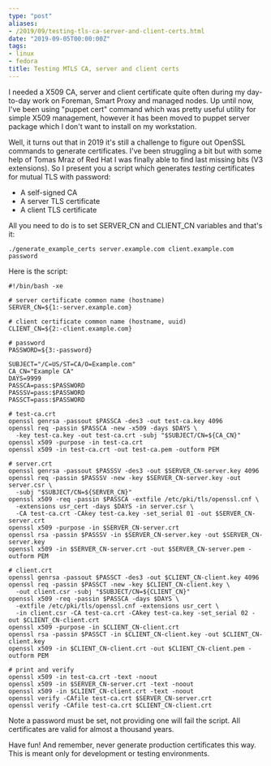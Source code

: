 ```yaml
---
type: "post"
aliases:
- /2019/09/testing-tls-ca-server-and-client-certs.html
date: "2019-09-05T00:00:00Z"
tags:
- linux
- fedora
title: Testing MTLS CA, server and client certs
---
```


I needed a X509 CA, server and client certificate quite often during my
day-to-day work on Foreman, Smart Proxy and managed nodes. Up until now, I've
been using "puppet cert" command which was pretty useful utility for simple
X509 management, however it has been moved to puppet server package which I
don't want to install on my workstation.

Well, it turns out that in 2019 it's still a challenge to figure out OpenSSL
commands to generate certificates. I've been struggling a bit but with some
help of Tomas Mraz of Red Hat I was finally able to find last missing bits (V3
extensions). So I present you a script which generates *testing* certificates
for mutual TLS with password:

* A self-signed CA
* A server TLS certificate
* A client TLS certificate

All you need to do is to set SERVER_CN and CLIENT_CN variables and that's it:

    ./generate_example_certs server.example.com client.example.com password

Here is the script:


```
#!/bin/bash -xe

# server certificate common name (hostname)
SERVER_CN=${1:-server.example.com}

# client certificate common name (hostname, uuid)
CLIENT_CN=${2:-client.example.com}

# password
PASSWORD=${3:-password}

SUBJECT="/C=US/ST=CA/O=Example.com"
CA_CN="Example CA"
DAYS=9999
PASSCA=pass:$PASSWORD
PASSSV=pass:$PASSWORD
PASSCT=pass:$PASSWORD

# test-ca.crt
openssl genrsa -passout $PASSCA -des3 -out test-ca.key 4096
openssl req -passin $PASSCA -new -x509 -days $DAYS \
  -key test-ca.key -out test-ca.crt -subj "$SUBJECT/CN=${CA_CN}"
openssl x509 -purpose -in test-ca.crt
openssl x509 -in test-ca.crt -out test-ca.pem -outform PEM

# server.crt
openssl genrsa -passout $PASSSV -des3 -out $SERVER_CN-server.key 4096
openssl req -passin $PASSSV -new -key $SERVER_CN-server.key -out server.csr \
  -subj "$SUBJECT/CN=${SERVER_CN}"
openssl x509 -req -passin $PASSCA -extfile /etc/pki/tls/openssl.cnf \
  -extensions usr_cert -days $DAYS -in server.csr \
  -CA test-ca.crt -CAkey test-ca.key -set_serial 01 -out $SERVER_CN-server.crt
openssl x509 -purpose -in $SERVER_CN-server.crt
openssl rsa -passin $PASSSV -in $SERVER_CN-server.key -out $SERVER_CN-server.key
openssl x509 -in $SERVER_CN-server.crt -out $SERVER_CN-server.pem -outform PEM

# client.crt
openssl genrsa -passout $PASSCT -des3 -out $CLIENT_CN-client.key 4096
openssl req -passin $PASSCT -new -key $CLIENT_CN-client.key \
  -out client.csr -subj "$SUBJECT/CN=${CLIENT_CN}"
openssl x509 -req -passin $PASSCA -days $DAYS \
  -extfile /etc/pki/tls/openssl.cnf -extensions usr_cert \
  -in client.csr -CA test-ca.crt -CAkey test-ca.key -set_serial 02 -out $CLIENT_CN-client.crt
openssl x509 -purpose -in $CLIENT_CN-client.crt
openssl rsa -passin $PASSCT -in $CLIENT_CN-client.key -out $CLIENT_CN-client.key
openssl x509 -in $CLIENT_CN-client.crt -out $CLIENT_CN-client.pem -outform PEM

# print and verify
openssl x509 -in test-ca.crt -text -noout
openssl x509 -in $SERVER_CN-server.crt -text -noout
openssl x509 -in $CLIENT_CN-client.crt -text -noout
openssl verify -CAfile test-ca.crt $SERVER_CN-server.crt
openssl verify -CAfile test-ca.crt $CLIENT_CN-client.crt
```

Note a password must be set, not providing one will fail the script. All
certificates are valid for almost a thousand years.

Have fun! And remember, never generate production certificates this way. This
is meant only for development or testing environments.
